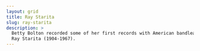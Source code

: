 ```yaml
---
layout: grid
title: Ray Starita
slug: ray-starita
description: >
  Betty Bolton recorded some of her first records with American bandleader
  Ray Starita (1904-1967).
---
```

